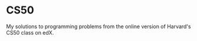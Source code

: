 # CS50

My solutions to programming problems from the online version of Harvard's CS50 class on edX.
